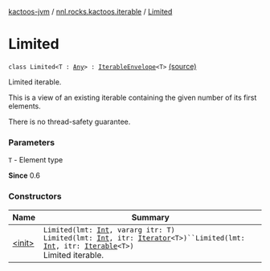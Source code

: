 [kactoos-jvm](../../index.md) / [nnl.rocks.kactoos.iterable](../index.md) / [Limited](.)

# Limited

`class Limited<T : `[`Any`](https://kotlinlang.org/api/latest/jvm/stdlib/kotlin/-any/index.html)`> : `[`IterableEnvelope`](../-iterable-envelope/index.md)`<T>` [(source)](https://github.com/neonailol/kactoos/blob/master/kactoos-jvm/src/main/kotlin/nnl/rocks/kactoos/iterable/Limited.kt#L21)

Limited iterable.

This is a view of an existing iterable containing the given number of its
first elements.

There is no thread-safety guarantee.

### Parameters

`T` - Element type

**Since**
0.6

### Constructors

| Name | Summary |
|---|---|
| [&lt;init&gt;](-init-.md) | `Limited(lmt: `[`Int`](https://kotlinlang.org/api/latest/jvm/stdlib/kotlin/-int/index.html)`, vararg itr: T)`<br>`Limited(lmt: `[`Int`](https://kotlinlang.org/api/latest/jvm/stdlib/kotlin/-int/index.html)`, itr: `[`Iterator`](https://kotlinlang.org/api/latest/jvm/stdlib/kotlin.collections/-iterator/index.html)`<T>)``Limited(lmt: `[`Int`](https://kotlinlang.org/api/latest/jvm/stdlib/kotlin/-int/index.html)`, itr: `[`Iterable`](https://kotlinlang.org/api/latest/jvm/stdlib/kotlin.collections/-iterable/index.html)`<T>)`<br>Limited iterable. |
